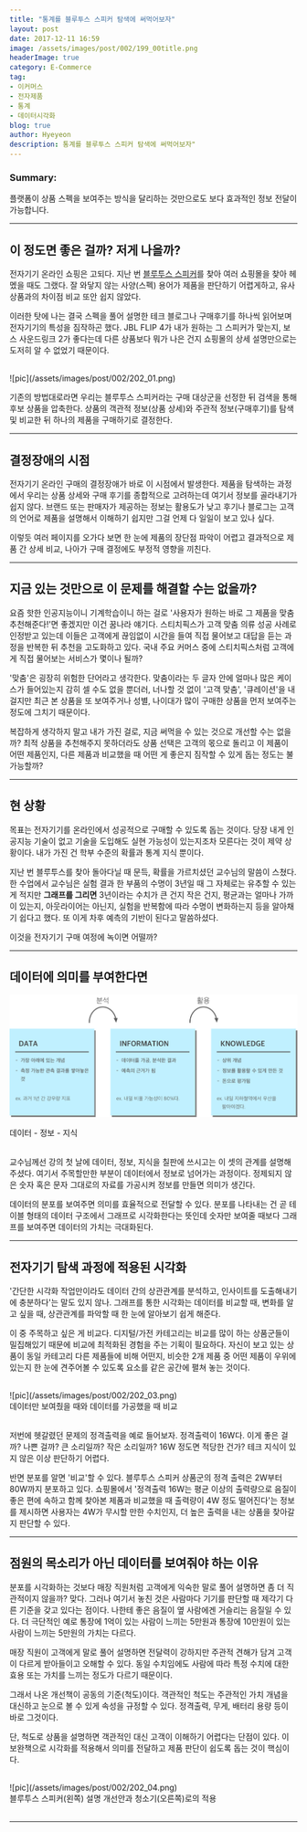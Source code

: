 ```yaml
---
title: "통계를 블루투스 스피커 탐색에 써먹어보자"
layout: post
date: 2017-12-11 16:59
image: /assets/images/post/002/199_00title.png
headerImage: true
category: E-Commerce
tag:
- 이커머스
- 전자제품
- 통계
- 데이터시각화
blog: true
author: Hyeyeon
description: 통계를 블루투스 스피커 탐색에 써먹어보자"
---
```


### Summary:

플랫폼이 상품 스펙을 보여주는 방식을 달리하는 것만으로도 보다 효과적인 정보 전달이 가능합니다.

---

## 이 정도면 좋은 걸까? 저게 나을까?

전자기기 온라인 쇼핑은 고되다. 지난 번 [블루투스 스피커](https://imyeonn.github.io/blog/e-commerce/199/)를 찾아 여러 쇼핑몰을 찾아 헤멨을 때도 그랬다. 잘 와닿지 않는 사양(스펙) 용어가 제품을 판단하기 어렵게하고, 유사 상품과의 차이점 비교 또안 쉽지 않았다.

이러한 탓에 나는 결국 스펙을 풀어 설명한 테크 블로그나 구매후기를 하나씩 읽어보며 전자기기의 특성을 짐작하곤 했다. JBL FLIP 4가 내가 원하는 그 스피커가 맞는지, 보스 사운드링크 2가 좋다는데 다른 상품보다 뭐가 나은 건지 쇼핑몰의 상세 설명만으로는 도저히 알 수 없었기 때문이다.

<br>
![pic](/assets/images/post/002/202_01.png)
<br>

기존의 방법대로라면 우리는 블루투스 스피커라는 구매 대상군을 선정한 뒤 검색을 통해 후보 상품을 압축한다. 상품의 객관적 정보(상품 상세)와 주관적 정보(구매후기)를 탐색 및 비교한 뒤 하나의 제품을 구매하기로 결정한다.

---

## 결정장애의 시점

전자기기 온라인 구매의 결정장애가 바로 이 시점에서 발생한다. 제품을 탐색하는 과정에서 우리는 상품 상세와 구매 후기를 종합적으로 고려하는데 여기서 정보를 골라내기가 쉽지 않다. 브랜드 또는 판매자가 제공하는 정보는 활용도가 낮고 후기나 블로그는 고객의 언어로 제품을 설명해서 이해하기 쉽지만 그걸 언제 다 일일이 보고 있나 싶다.

이렇듯 여러 페이지를 오가다 보면 한 눈에 제품의 장단점 파악이 어렵고 결과적으로 제품 간 상세 비교, 나아가 구매 결정에도 부정적 영향을 끼친다.

---

## 지금 있는 것만으로 이 문제를 해결할 수는 없을까?

요즘 핫한 인공지능이니 기계학습이니 하는 걸로 '사용자가 원하는 바로 그 제품을 맞춤 추천해준다!'면 좋겠지만 이건 꿈나라 얘기다. 스티치픽스가 고객 맞춤 의류 성공 사례로 인정받고 있는데 이들은 고객에게 끊임없이 시간을 들여 직접 물어보고 대답을 듣는 과정을 반복한 뒤 추천을 고도화하고 있다. 국내 주요 커머스 중에 스티치픽스처럼 고객에게 직접 물어보는 서비스가 몇이나 될까?

'맞춤'은 굉장히 위험한 단어라고 생각한다. 맞춤이라는 두 글자 안에 얼마나 많은 케이스가 들어있는지 감히 셀 수도 없을 뿐더러, 너나할 것 없이 '고객 맞춤', '큐레이션'을 내걸지만 최근 본 상품을 또 보여주거나 성별, 나이대가 많이 구매한 상품을 먼저 보여주는 정도에 그치기 때문이다.

복잡하게 생각하지 말고 내가 가진 걸로, 지금 써먹을 수 있는 것으로 개선할 수는 없을까? 최적 상품을 추천해주지 못하더라도 상품 선택은 고객의 몫으로 돌리고 이 제품이 어떤 제품인지, 다른 제품과 비교했을 때 어떤 게 좋은지 짐작할 수 있게 돕는 정도는 불가능할까?

---

## 현 상황

목표는 전자기기를 온라인에서 성공적으로 구매할 수 있도록 돕는 것이다. 당장 내게 인공지능 기술이 없고 기술을 도입해도 실현 가능성이 있는지조차 모른다는 것이 제약 상황이다. 내가 가진 건 학부 수준의 확률과 통계 지식 뿐이다.

지난 번 블루투스를 찾아 돌아다닐 때 문득, 확률을 가르치셨던 교수님의 말씀이 스쳤다. 한 수업에서 교수님은 실험 결과 한 부품의 수명이 3년일 때 그 자체로는 유추할 수 있는 게 적지만 **그래프를 그리면** 3년이라는 수치가 큰 건지 작은 건지, 평균과는 얼마나 가까이 있는지, 아웃라이어는 아닌지, 실험을 반복함에 따라 수명이 변화하는지 등을 알아채기 쉽다고 했다. 또 이게 차후 예측의 기반이 된다고 말씀하셨다.

이것을 전자기기 구매 여정에 녹이면 어떨까?

---

## 데이터에 의미를 부여한다면

![pic](/assets/images/post/002/202_02.png)
<figcaption class="caption">데이터 - 정보 - 지식</figcaption>
<br>

교수님께선 강의 첫 날에 데이터, 정보, 지식을 칠판에 쓰시고는 이 셋의 관계를 설명해주셨다. 여기서 주목할만한 부분이 데이터에서 정보로 넘어가는 과정이다. 정제되지 않은 숫자 혹은 문자 그대로의 자료를 가공시켜 정보를 만들면 의미가 생긴다.

데이터의 분포를 보여주면 의미를 효율적으로 전달할 수 있다. 분포를 나타내는 건 곧 테이블 형태의 데이터 구조에서 그래프로 시각화한다는 뜻인데 숫자만 보여줄 때보다 그래프를 보여주면 데이터의 가치는 극대화된다.

---

## 전자기기 탐색 과정에 적용된 시각화

'간단한 시각화 작업만이라도 데이터 간의 상관관계를 분석하고, 인사이트를 도출해내기에 충분하다'는 말도 있지 않나. 그래프를 통한 시각화는 데이터를 비교할 때, 변화를 알고 싶을 때, 상관관계를 파악할 때 한 눈에 알아보기 쉽게 해준다.

이 중 주목하고 싶은 게 비교다. 디지털/가전 카테고리는 비교를 많이 하는 상품군들이 밀집해있기 때문에 비교에 최적화된 경험을 주는 기획이 필요하다. 자신이 보고 있는 상품이 동일 카테고리 다른 제품들에 비해 어떤지, 비슷한 2개 제품 중 어떤 제품이 우위에 있는지 한 눈에 견주어볼 수 있도록 요소를 같은 공간에 펼쳐 놓는 것이다.

<br>
![pic](/assets/images/post/002/202_03.png)
<figcaption class="caption">데이터만 보여줬을 때와 데이터를 가공했을 때 비교</figcaption>
<br>

저번에 헷갈렸던 문제의 정격출력을 예로 들어보자. 정격출력이 16W다. 이게 좋은 걸까? 나쁜 걸까? 큰 소리일까? 작은 소리일까? 16W 정도면 적당한 건가? 테크 지식이 있지 않은 이상 판단하기 어렵다.

반면 분포를 알면 '비교'할 수 있다. 블루투스 스피커 상품군의 정격 출력은 2W부터 80W까지 분포하고 있다. 쇼핑몰에서 '정격출력 16W는 평균 이상의 출력량으로 음질이 좋은 편에 속하고 함께 찾아본 제품과 비교했을 때 출력량이 4W 정도 떨어진다'는 정보를 제시하면 사용자는 4W가 무시할 만한 수치인지, 더 높은 출력을 내는 상품을 찾아갈 지 판단할 수 있다.

---

## 점원의 목소리가 아닌 데이터를 보여줘야 하는 이유

분포를 시각화하는 것보다 매장 직원처럼 고객에게 익숙한 말로 풀어 설명하면 좀 더 직관적이지 않을까? 맞다. 그러나 여기서 놓친 것은 사람마다 기기를 판단할 때 제각기 다른 기준을 갖고 있다는 점이다. 나한테 좋은 음질이 옆 사람에겐 거슬리는 음질일 수 있다. 더 극단적인 예로 통장에 1억이 있는 사람이 느끼는 5만원과 통장에 10만원이 있는 사람이 느끼는 5만원의 가치는 다르다.

매장 직원이 고객에게 말로 풀어 설명하면 전달력이 강하지만 주관적 견해가 담겨 고객이 다르게 받아들이고 오해할 수 있다. 동일 수치임에도 사람에 따라 특정 수치에 대한 효용 또는 가치를 느끼는 정도가 다르기 때문이다.

그래서 나온 개선책이 공동의 기준(척도)이다. 객관적인 척도는 주관적인 가치 개념을 대신하고 눈으로 볼 수 있게 속성을 규정할 수 있다. 정격출력, 무게, 배터리 용량 등이 바로 그것이다.

단, 척도로 상품을 설명하면 객관적인 대신 고객이 이해하기 어렵다는 단점이 있다. 이 보완책으로 시각화를 적용해서 의미를 전달하고 제품 판단이 쉽도록 돕는 것이 핵심이다.

<br>
![pic](/assets/images/post/002/202_04.png)
<figcaption class="caption">블루투스 스피커(왼쪽) 설명 개선안과 청소기(오른쪽)로의 적용</figcaption>
<br>

---
